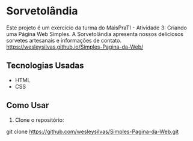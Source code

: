 # Sorvetolândia

Este projeto é um exercício da turma do MaisPraTI - Atividade 3: Criando uma Página Web Simples. A Sorvetolândia apresenta nossos deliciosos sorvetes artesanais e informações de contato.
https://wesleysilvas.github.io/Simples-Pagina-da-Web/

## Tecnologias Usadas

- HTML
- CSS

## Como Usar

1. Clone o repositório:

git clone https://github.com/wesleysilvas/Simples-Pagina-da-Web.git
